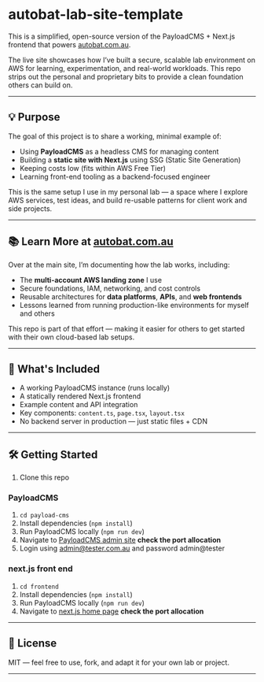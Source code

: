 # autobat-lab-site-template

This is a simplified, open-source version of the PayloadCMS + Next.js frontend that powers [autobat.com.au](https://autobat.com.au).

The live site showcases how I’ve built a secure, scalable lab environment on AWS for learning, experimentation, and real-world workloads. This repo strips out the personal and proprietary bits to provide a clean foundation others can build on.

---

## 💡 Purpose

The goal of this project is to share a working, minimal example of:

- Using **PayloadCMS** as a headless CMS for managing content
- Building a **static site with Next.js** using SSG (Static Site Generation)
- Keeping costs low (fits within AWS Free Tier)
- Learning front-end tooling as a backend-focused engineer

This is the same setup I use in my personal lab — a space where I explore AWS services, test ideas, and build re-usable patterns for client work and side projects.

---

## 📚 Learn More at [autobat.com.au](https://autobat.com.au)

Over at the main site, I’m documenting how the lab works, including:

- The **multi-account AWS landing zone** I use
- Secure foundations, IAM, networking, and cost controls
- Reusable architectures for **data platforms**, **APIs**, and **web frontends**
- Lessons learned from running production-like environments for myself and others

This repo is part of that effort — making it easier for others to get started with their own cloud-based lab setups.

---

## 🚀 What's Included

- A working PayloadCMS instance (runs locally)
- A statically rendered Next.js frontend
- Example content and API integration
- Key components: `content.ts`, `page.tsx`, `layout.tsx`
- No backend server in production — just static files + CDN

---

## 🛠️ Getting Started

1. Clone this repo

### PayloadCMS
1. `cd payload-cms`
2. Install dependencies (`npm install`)  
3. Run PayloadCMS locally (`npm run dev`)  
4. Navigate to [PayloadCMS admin site](http://localhost:3000/admin) **check the port allocation**
5. Login using admin@tester.com.au and password admin@tester

### next.js front end
1. `cd frontend`
2. Install dependencies (`npm install`)  
3. Run PayloadCMS locally (`npm run dev`)  
4. Navigate to [next.js home page](http://localhost:3001/) **check the port allocation**


---

## 📄 License

MIT — feel free to use, fork, and adapt it for your own lab or project.

---



